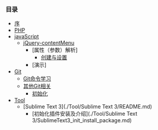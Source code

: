 ### 目录
* [序](./README.md)
* [PHP](./PHP/README.md)
* [javaScript](./JS/README.md)
    * [jQuery-contentMenu](./JS/jQuery_contentMenu/README.md)
        * [属性（参数）解析]
            * [创建与设置](./JS/jQuery_contentMenu/documentation/option.md)
        * [演示]
* [Git](./Git/README.md)
    + [Git命令学习](./Git/LearnCommand/README.md)
    + [其他Git相关](./Git/Other/README.md)
        - [初始化](./Git/Other/Init.md)
* [Tool](./Tool/README.md)
    + [Sublime Text 3](./Tool/Sublime Text 3/README.md)
        - [初始化插件安装及介绍](./Tool/Sublime Text 3/SublimeText3_init_install_package.md)